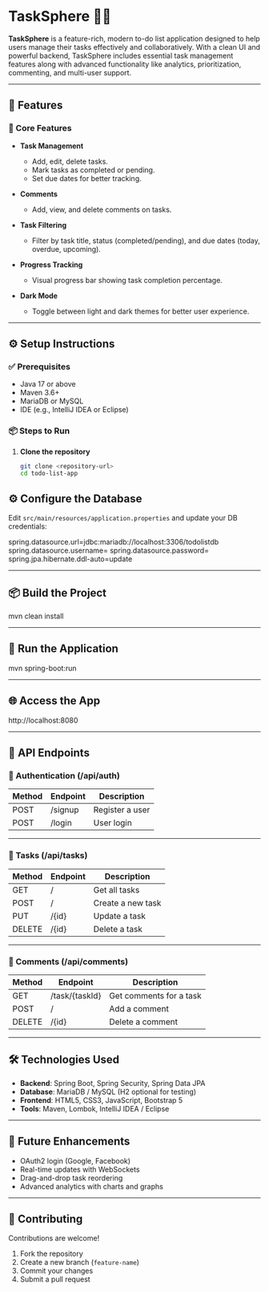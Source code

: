 # TaskSphere 🧠✅

**TaskSphere** is a feature-rich, modern to-do list application designed to help users manage their tasks effectively and collaboratively. With a clean UI and powerful backend, TaskSphere includes essential task management features along with advanced functionality like analytics, prioritization, commenting, and multi-user support.

---

## 🚀 Features

### 🔧 Core Features
- **Task Management**
  - Add, edit, delete tasks.
  - Mark tasks as completed or pending.
  - Set due dates for better tracking.
  
- **Comments**
  - Add, view, and delete comments on tasks.

- **Task Filtering**
  - Filter by task title, status (completed/pending), and due dates (today, overdue, upcoming).

- **Progress Tracking**
  - Visual progress bar showing task completion percentage.

- **Dark Mode**
  - Toggle between light and dark themes for better user experience.

---


## ⚙️ Setup Instructions

### ✅ Prerequisites

- Java 17 or above
- Maven 3.6+
- MariaDB or MySQL
- IDE (e.g., IntelliJ IDEA or Eclipse)

### 📦 Steps to Run

1. **Clone the repository**
   ```bash
   git clone <repository-url>
   cd todo-list-app
## ⚙️ Configure the Database

Edit `src/main/resources/application.properties` and update your DB credentials:

spring.datasource.url=jdbc:mariadb://localhost:3306/todolistdb
spring.datasource.username=<your-username>
spring.datasource.password=<your-password>
spring.jpa.hibernate.ddl-auto=update

---

## 📦 Build the Project

mvn clean install

---

## 🚀 Run the Application

mvn spring-boot:run

---

## 🌐 Access the App

http://localhost:8080

---

## 🔌 API Endpoints

### 🧍 Authentication (/api/auth)

Method   | Endpoint   | Description
-------- | ---------- | -------------------------
POST     | /signup    | Register a user
POST     | /login     | User login

---

### 📝 Tasks (/api/tasks)

Method   | Endpoint   | Description
-------- | ---------- | -------------------------
GET      | /          | Get all tasks
POST     | /          | Create a new task
PUT      | /{id}      | Update a task
DELETE   | /{id}      | Delete a task

---

### 💬 Comments (/api/comments)

Method   | Endpoint              | Description
-------- | --------------------- | ------------------------------
GET      | /task/{taskId}        | Get comments for a task
POST     | /                     | Add a comment
DELETE   | /{id}                 | Delete a comment

---

## 🛠 Technologies Used

- **Backend**: Spring Boot, Spring Security, Spring Data JPA
- **Database**: MariaDB / MySQL (H2 optional for testing)
- **Frontend**: HTML5, CSS3, JavaScript, Bootstrap 5
- **Tools**: Maven, Lombok, IntelliJ IDEA / Eclipse

---

## 🔮 Future Enhancements

- OAuth2 login (Google, Facebook)
- Real-time updates with WebSockets
- Drag-and-drop task reordering
- Advanced analytics with charts and graphs

---

## 🤝 Contributing

Contributions are welcome!

1. Fork the repository
2. Create a new branch (`feature-name`)
3. Commit your changes
4. Submit a pull request
